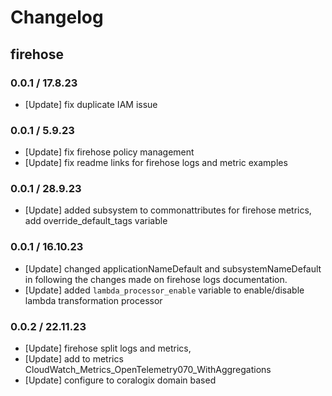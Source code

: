 # Changelog

## firehose

### 0.0.1 / 17.8.23
* [Update] fix duplicate IAM issue

### 0.0.1 / 5.9.23
* [Update] fix firehose policy management
* [Update] fix readme links for firehose logs and metric examples

### 0.0.1 / 28.9.23
* [Update] added subsystem to commonattributes for firehose metrics, add override_default_tags variable

### 0.0.1 / 16.10.23
* [Update] changed applicationNameDefault and subsystemNameDefault in following the changes made on firehose logs documentation.
* [Update] added `lambda_processor_enable` variable to enable/disable lambda transformation processor

### 0.0.2 / 22.11.23
* [Update] firehose split logs and metrics, 
* [Update] add to metrics CloudWatch_Metrics_OpenTelemetry070_WithAggregations
* [Update] configure to coralogix domain based
